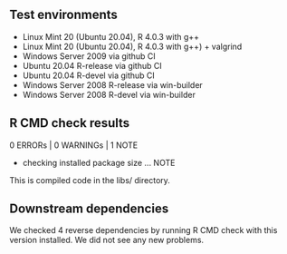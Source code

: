 ## Test environments

* Linux Mint 20 (Ubuntu 20.04), R 4.0.3 with g++
* Linux Mint 20 (Ubuntu 20.04), R 4.0.3 with g++) + valgrind 
* Windows Server 2009 via github CI
* Ubuntu 20.04 R-release via github CI
* Ubuntu 20.04 R-devel via github CI
* Windows Server 2008 R-release via win-builder
* Windows Server 2008 R-devel via win-builder

## R CMD check results

0 ERRORs | 0 WARNINGs | 1 NOTE

- checking installed package size ... NOTE

This is compiled code in the libs/ directory.

## Downstream dependencies

We checked 4 reverse dependencies by running R CMD check with this version installed. 
We did not see any new problems.

